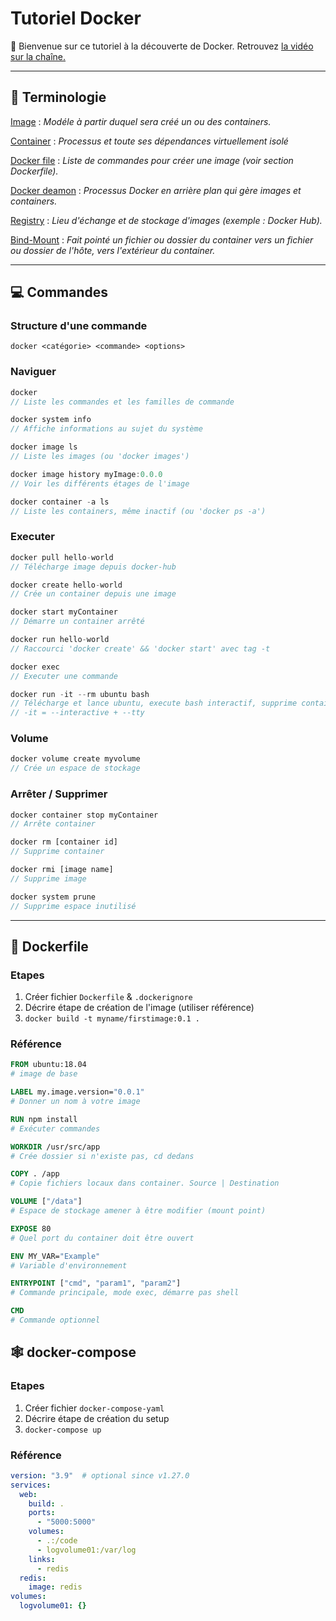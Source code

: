 # **Tutoriel Docker**
👋 Bienvenue sur ce tutoriel à la découverte de Docker.
Retrouvez [la vidéo sur la chaîne.]()

***
## 📖 **Terminologie**

<ins>Image</ins> : *Modéle à partir duquel sera créé un ou des containers.*<br>

<ins>Container</ins> : *Processus et toute ses dépendances virtuellement isolé*<br>

<ins>Docker file</ins> : *Liste de commandes pour créer une image (voir section Dockerfile).*<br>

<ins>Docker deamon</ins> : *Processus Docker en arrière plan qui gère images et containers.*<br>

<ins>Registry</ins> : *Lieu d'échange et de stockage d'images (exemple : Docker Hub).*

<ins>Bind-Mount</ins> : *Fait pointé un fichier ou dossier du container vers un fichier ou dossier de l'hôte, vers l'extérieur du container.*


***
## 💻 **Commandes**

### Structure d'une commande
```
docker <catégorie> <commande> <options>
```
### Naviguer
```js
docker 
// Liste les commandes et les familles de commande

docker system info
// Affiche informations au sujet du système

docker image ls 
// Liste les images (ou 'docker images')

docker image history myImage:0.0.0
// Voir les différents étages de l'image

docker container -a ls 
// Liste les containers, même inactif (ou 'docker ps -a')
```

### Executer
```js
docker pull hello-world
// Télécharge image depuis docker-hub

docker create hello-world
// Crée un container depuis une image

docker start myContainer
// Démarre un container arrêté

docker run hello-world
// Raccourci 'docker create' && 'docker start' avec tag -t

docker exec 
// Executer une commande

docker run -it --rm ubuntu bash
// Télécharge et lance ubuntu, execute bash interactif, supprime container aprés exécution
// -it = --interactive + --tty
```

### Volume
```js
docker volume create myvolume
// Crée un espace de stockage
```

### Arrêter / Supprimer
```js
docker container stop myContainer
// Arrête container

docker rm [container id]
// Supprime container

docker rmi [image name]
// Supprime image

docker system prune
// Supprime espace inutilisé
```

***
## 📁 **Dockerfile**
### Etapes
1. Créer fichier `Dockerfile` & `.dockerignore`
1. Décrire étape de création de l'image (utiliser référence)
1. `docker build -t myname/firstimage:0.1 .`

### Référence
```dockerfile
FROM ubuntu:18.04
# image de base

LABEL my.image.version="0.0.1"
# Donner un nom à votre image

RUN npm install
# Exécuter commandes

WORKDIR /usr/src/app
# Crée dossier si n'existe pas, cd dedans

COPY . /app
# Copie fichiers locaux dans container. Source | Destination

VOLUME ["/data"]
# Espace de stockage amener à être modifier (mount point)

EXPOSE 80
# Quel port du container doit être ouvert

ENV MY_VAR="Example" 
# Variable d'environnement

ENTRYPOINT ["cmd", "param1", "param2"]
# Commande principale, mode exec, démarre pas shell

CMD 
# Commande optionnel
```

## 🕸 **docker-compose**
### Etapes
1. Créer fichier `docker-compose-yaml`
1. Décrire étape de création du setup
1. `docker-compose up`

### Référence
```yaml
version: "3.9"  # optional since v1.27.0
services:
  web:
    build: .
    ports:
      - "5000:5000"
    volumes:
      - .:/code
      - logvolume01:/var/log
    links:
      - redis
  redis:
    image: redis
volumes:
  logvolume01: {}
```